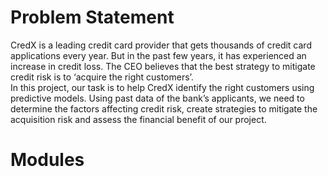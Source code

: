 # Problem Statement

CredX is a leading credit card provider that gets thousands of credit card applications every year. 
But in the past few years, it has experienced an increase in credit loss. The CEO believes that the 
best strategy to mitigate credit risk is to ‘acquire the right customers’. <br>
In this project, our task is to help CredX identify the right customers using predictive models. Using 
past data of the bank’s applicants, we need to determine the factors affecting credit risk, create 
strategies to mitigate the acquisition risk and assess the financial benefit of our project. 

# Modules
